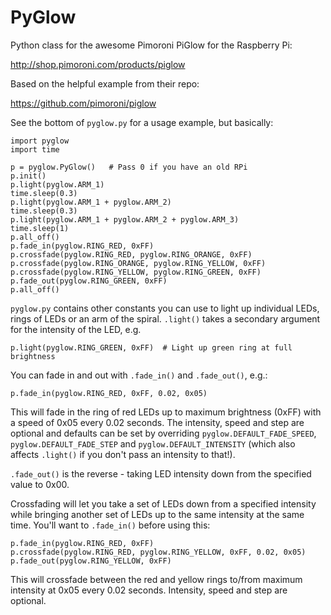 PyGlow
======

Python class for the awesome Pimoroni PiGlow for the Raspberry Pi:

http://shop.pimoroni.com/products/piglow

Based on the helpful example from their repo:

https://github.com/pimoroni/piglow

See the bottom of `pyglow.py` for a usage example, but basically:

    import pyglow
    import time

    p = pyglow.PyGlow()   # Pass 0 if you have an old RPi
    p.init()
    p.light(pyglow.ARM_1)
    time.sleep(0.3)
    p.light(pyglow.ARM_1 + pyglow.ARM_2)
    time.sleep(0.3)
    p.light(pyglow.ARM_1 + pyglow.ARM_2 + pyglow.ARM_3)
    time.sleep(1)
    p.all_off()
    p.fade_in(pyglow.RING_RED, 0xFF)
    p.crossfade(pyglow.RING_RED, pyglow.RING_ORANGE, 0xFF)
    p.crossfade(pyglow.RING_ORANGE, pyglow.RING_YELLOW, 0xFF)
    p.crossfade(pyglow.RING_YELLOW, pyglow.RING_GREEN, 0xFF)
    p.fade_out(pyglow.RING_GREEN, 0xFF)
    p.all_off()

`pyglow.py` contains other constants you can use to light up individual LEDs, rings of LEDs or an arm of the spiral. `.light()` takes a secondary argument for the intensity of the LED, e.g.

    p.light(pyglow.RING_GREEN, 0xFF)  # Light up green ring at full brightness

You can fade in and out with `.fade_in()` and `.fade_out()`, e.g.:

    p.fade_in(pyglow.RING_RED, 0xFF, 0.02, 0x05)

This will fade in the ring of red LEDs up to maximum brightness (0xFF) with a speed of 0x05 every 0.02 seconds. The intensity, speed and step are optional and defaults can be set by overriding `pyglow.DEFAULT_FADE_SPEED`, `pyglow.DEFAULT_FADE_STEP` and `pyglow.DEFAULT_INTENSITY` (which also affects `.light()` if you don't pass an intensity to that!).

`.fade_out()` is the reverse - taking LED intensity down from the specified value to 0x00.

Crossfading will let you take a set of LEDs down from a specified intensity while bringing another set of LEDs up to the same intensity at the same time. You'll want to `.fade_in()` before using this:

    p.fade_in(pyglow.RING_RED, 0xFF)
    p.crossfade(pyglow.RING_RED, pyglow.RING_YELLOW, 0xFF, 0.02, 0x05)
    p.fade_out(pyglow.RING_YELLOW, 0xFF)

This will crossfade between the red and yellow rings to/from maximum intensity at 0x05 every 0.02 seconds. Intensity, speed and step are optional.
